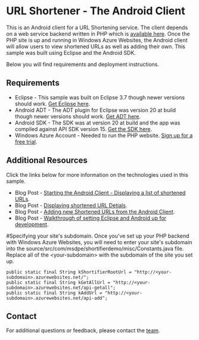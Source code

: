 # URL Shortener - The Android Client
This is an Android client for a URL Shortening service.  The client depends on a web service backend written in PHP which is [available here](https://github.com/WindowsAzure-Samples/UrlShortener-PHP).  Once the PHP site is up and running in Windows Azure Websites, the Android client will allow users to view shortened URLs as well as adding their own.  This sample was built using Eclipse and the Android SDK.

Below you will find requirements and deployment instructions.

## Requirements
* Eclipse - This sample was built on Eclipse 3.7 though newer versions should work.  [Get Eclipse here](http://www.eclipse.org/downloads/).
* Android ADT - The ADT plugin for Eclipse was version 20 at build though newer versions should work.  [Get ADT here](http://developer.android.com/sdk/installing/installing-adt.html).
* Android SDK - The SDK was at version 20 at build and the app was compiled against API SDK version 15.  [Get the SDK here](http://developer.android.com/sdk/index.html).
* Windows Azure Account - Needed to run the PHP website.  [Sign up for a free trial](https://www.windowsazure.com/en-us/pricing/free-trial/).

## Additional Resources
Click the links below for more information on the technologies used in this sample.
* Blog Post - [Starting the Android Client - Displaying a list of shortened URLs](http://chrisrisner.com/Windows-Azure-Websites-and-Mobile-Clients-Part-6--The-Android-Client).
* Blog Post - [Displaying shortened URL Detials](http://chrisrisner.com/Windows-Azure-Websites-and-Mobile-Clients-Part-7--The-Android-Client-Continued).
* Blog Post - [Adding new Shortened URLs from the Android Client](http://chrisrisner.com/Windows-Azure-Websites-and-Mobile-Clients-Part-8--The-Android-Client-Finished).
* Blog Post - [Walkthrough of setting Eclipse and Android up for development](http://chrisrisner.com/31-Days-of-Android--Day-1---Getting-Set-Up-for-Development).

#Specifying your site's subdomain.
Once you've set up your PHP backend with Windows Azure Websites, you will need to enter your site's subdomain into the source/src/com/msdpe/shortifierdemo/misc/Constants.java file.  Replace all of the \<your-subdomain\> with the subdomain of the site you set up.

	public static final String kShortifierRootUrl = "http://<your-subdomain>.azurewebsites.net/";
	public static final String kGetAllUrl = "http://<your-subdomain>.azurewebsites.net/api-getall";
	public static final String kAddUrl = "http://<your-subdomain>.azurewebsites.net/api-add";

## Contact

For additional questions or feedback, please contact the [team](mailto:chrisner@microsoft.com).